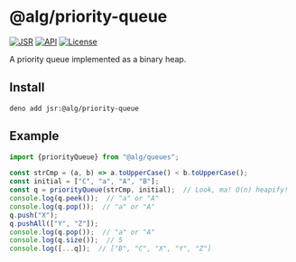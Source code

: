 # @alg/priority-queue

[![JSR](https://jsr.io/badges/@alg/priority-queue)](https://jsr.io/@alg/priority-queue)
[![API](https://img.shields.io/badge/API-blue?logo=readme&logoColor=white)](https://jsr.io/@alg/priority-queue/doc)
[![License](https://img.shields.io/badge/MIT-green?label=license)](https://github.com/alg/priority-queue/blob/main/LICENSE)

A priority queue implemented as a binary heap.

## Install

```
deno add jsr:@alg/priority-queue
```

## Example

```javascript
import {priorityQueue} from "@alg/queues";

const strCmp = (a, b) => a.toUpperCase() < b.toUpperCase();
const initial = ["C", "a", "A", "B"];
const q = priorityQueue(strCmp, initial);  // Look, ma! O(n) heapify!
console.log(q.peek());  // "a" or "A"
console.log(q.pop());  // "a" or "A"
q.push("X");
q.pushAll(["Y", "Z"]);
console.log(q.pop());  // "a" or "A"
console.log(q.size());  // 5
console.log([...q]);  // ["B", "C", "X", "Y", "Z"]
```
